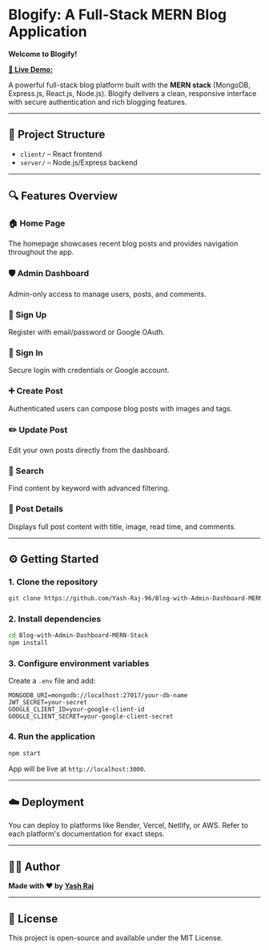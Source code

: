 # Blogify: A Full-Stack MERN Blog Application

**Welcome to Blogify!**

[**🚀 Live Demo:**](https://blogify-mern-app.onrender.com/)

A powerful full-stack blog platform built with the **MERN stack** (MongoDB, Express.js, React.js, Node.js). Blogify delivers a clean, responsive interface with secure authentication and rich blogging features.


---

## 🧩 Project Structure

- `client/` – React frontend
- `server/` – Node.js/Express backend

---

## 🔍 Features Overview

### 🏠 Home Page

The homepage showcases recent blog posts and provides navigation throughout the app.

### 🛡️ Admin Dashboard

Admin-only access to manage users, posts, and comments.

### 📝 Sign Up

Register with email/password or Google OAuth.

### 🔐 Sign In

Secure login with credentials or Google account.

### ➕ Create Post

Authenticated users can compose blog posts with images and tags.

### ✏️ Update Post

Edit your own posts directly from the dashboard.

### 🔎 Search

Find content by keyword with advanced filtering.

### 📄 Post Details

Displays full post content with title, image, read time, and comments.

---

## ⚙️ Getting Started

### 1. Clone the repository

```bash
git clone https://github.com/Yash-Raj-96/Blog-with-Admin-Dashboard-MERN-Stack
```

### 2. Install dependencies

```bash
cd Blog-with-Admin-Dashboard-MERN-Stack
npm install
```

### 3. Configure environment variables

Create a `.env` file and add:

```env
MONGODB_URI=mongodb://localhost:27017/your-db-name
JWT_SECRET=your-secret
GOOGLE_CLIENT_ID=your-google-client-id
GOOGLE_CLIENT_SECRET=your-google-client-secret
```

### 4. Run the application

```bash
npm start
```

App will be live at `http://localhost:3000`.

---

## ☁️ Deployment

You can deploy to platforms like Render, Vercel, Netlify, or AWS. Refer to each platform's documentation for exact steps.

---


## 🧑‍💻 Author

**Made with ❤️ by [Yash Raj](https://github.com/Yash-Raj-96)**

---

## 📄 License

This project is open-source and available under the MIT License.
